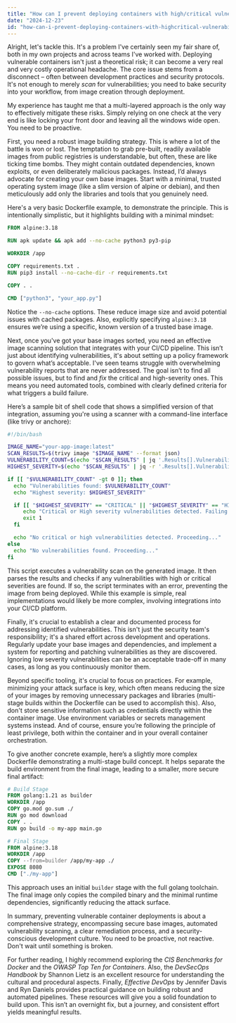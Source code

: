 ```yaml
---
title: "How can I prevent deploying containers with high/critical vulnerabilities?"
date: "2024-12-23"
id: "how-can-i-prevent-deploying-containers-with-highcritical-vulnerabilities"
---
```


Alright, let's tackle this. It's a problem I've certainly seen my fair share of, both in my own projects and across teams I've worked with. Deploying vulnerable containers isn't just a theoretical risk; it can become a very real and very costly operational headache. The core issue stems from a disconnect – often between development practices and security protocols. It's not enough to merely *scan* for vulnerabilities; you need to bake security into your workflow, from image creation through deployment.

My experience has taught me that a multi-layered approach is the only way to effectively mitigate these risks. Simply relying on one check at the very end is like locking your front door and leaving all the windows wide open. You need to be proactive.

First, you need a robust image building strategy. This is where a lot of the battle is won or lost. The temptation to grab pre-built, readily available images from public registries is understandable, but often, these are like ticking time bombs. They might contain outdated dependencies, known exploits, or even deliberately malicious packages. Instead, I’d always advocate for creating your own base images. Start with a minimal, trusted operating system image (like a slim version of alpine or debian), and then meticulously add only the libraries and tools that you genuinely need.

Here's a very basic Dockerfile example, to demonstrate the principle. This is intentionally simplistic, but it highlights building with a minimal mindset:

```dockerfile
FROM alpine:3.18

RUN apk update && apk add --no-cache python3 py3-pip

WORKDIR /app

COPY requirements.txt .
RUN pip3 install --no-cache-dir -r requirements.txt

COPY . .

CMD ["python3", "your_app.py"]
```

Notice the `--no-cache` options. These reduce image size and avoid potential issues with cached packages. Also, explicitly specifying `alpine:3.18` ensures we’re using a specific, known version of a trusted base image.

Next, once you've got your base images sorted, you need an effective image scanning solution that integrates with your CI/CD pipeline. This isn’t just about identifying vulnerabilities, it's about setting up a policy framework to govern what’s acceptable. I've seen teams struggle with overwhelming vulnerability reports that are never addressed. The goal isn’t to find all possible issues, but to find and *fix* the critical and high-severity ones. This means you need automated tools, combined with clearly defined criteria for what triggers a build failure.

Here’s a sample bit of shell code that shows a simplified version of that integration, assuming you're using a scanner with a command-line interface (like trivy or anchore):

```bash
#!/bin/bash

IMAGE_NAME="your-app-image:latest"
SCAN_RESULTS=$(trivy image "$IMAGE_NAME" --format json)
VULNERABILITY_COUNT=$(echo "$SCAN_RESULTS" | jq '.Results[].Vulnerabilities | length')
HIGHEST_SEVERITY=$(echo "$SCAN_RESULTS" | jq -r '.Results[].Vulnerabilities[].Severity' | sort -r | head -n 1)

if [[ "$VULNERABILITY_COUNT" -gt 0 ]]; then
  echo "Vulnerabilities found: $VULNERABILITY_COUNT"
  echo "Highest severity: $HIGHEST_SEVERITY"

  if [[ "$HIGHEST_SEVERITY" == "CRITICAL" || "$HIGHEST_SEVERITY" == "HIGH" ]]; then
     echo "Critical or High severity vulnerabilities detected. Failing build."
     exit 1
  fi

  echo "No critical or high vulnerabilities detected. Proceeding..."
else
  echo "No vulnerabilities found. Proceeding..."
fi

```

This script executes a vulnerability scan on the generated image. It then parses the results and checks if any vulnerabilities with high or critical severities are found. If so, the script terminates with an error, preventing the image from being deployed. While this example is simple, real implementations would likely be more complex, involving integrations into your CI/CD platform.

Finally, it's crucial to establish a clear and documented process for addressing identified vulnerabilities. This isn't just the security team's responsibility; it's a shared effort across development and operations. Regularly update your base images and dependencies, and implement a system for reporting and patching vulnerabilities as they are discovered. Ignoring low severity vulnerabilities can be an acceptable trade-off in many cases, as long as you continuously monitor them.

Beyond specific tooling, it's crucial to focus on practices. For example, minimizing your attack surface is key, which often means reducing the size of your images by removing unnecessary packages and libraries (multi-stage builds within the Dockerfile can be used to accomplish this). Also, don't store sensitive information such as credentials directly within the container image. Use environment variables or secrets management systems instead. And of course, ensure you’re following the principle of least privilege, both within the container and in your overall container orchestration.

To give another concrete example, here’s a slightly more complex Dockerfile demonstrating a multi-stage build concept. It helps separate the build environment from the final image, leading to a smaller, more secure final artifact:

```dockerfile
# Build Stage
FROM golang:1.21 as builder
WORKDIR /app
COPY go.mod go.sum ./
RUN go mod download
COPY . .
RUN go build -o my-app main.go

# Final Stage
FROM alpine:3.18
WORKDIR /app
COPY --from=builder /app/my-app ./
EXPOSE 8080
CMD ["./my-app"]

```

This approach uses an initial `builder` stage with the full golang toolchain. The final image only copies the compiled binary and the minimal runtime dependencies, significantly reducing the attack surface.

In summary, preventing vulnerable container deployments is about a comprehensive strategy, encompassing secure base images, automated vulnerability scanning, a clear remediation process, and a security-conscious development culture. You need to be proactive, not reactive. Don't wait until something is broken.

For further reading, I highly recommend exploring the *CIS Benchmarks for Docker* and the *OWASP Top Ten for Containers*. Also, the *DevSecOps Handbook* by Shannon Lietz is an excellent resource for understanding the cultural and procedural aspects. Finally, *Effective DevOps* by Jennifer Davis and Ryn Daniels provides practical guidance on building robust and automated pipelines. These resources will give you a solid foundation to build upon. This isn’t an overnight fix, but a journey, and consistent effort yields meaningful results.
